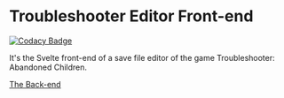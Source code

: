 # Troubleshooter Editor Front-end

[![Codacy Badge](https://api.codacy.com/project/badge/Grade/0178eb0f81884fb6b226b76a7d92fe62)](https://app.codacy.com/gh/Attacktive/troubleshooter-editor-front-end-svelte?utm_source=github.com&utm_medium=referral&utm_content=Attacktive/troubleshooter-editor-front-end-svelte&utm_campaign=Badge_Grade)

It's the Svelte front-end of a save file editor of the game Troubleshooter: Abandoned Children.

[The Back-end](https://github.com/Attacktive/troubleshooter-editor-back-end/blob/main/README.md)
